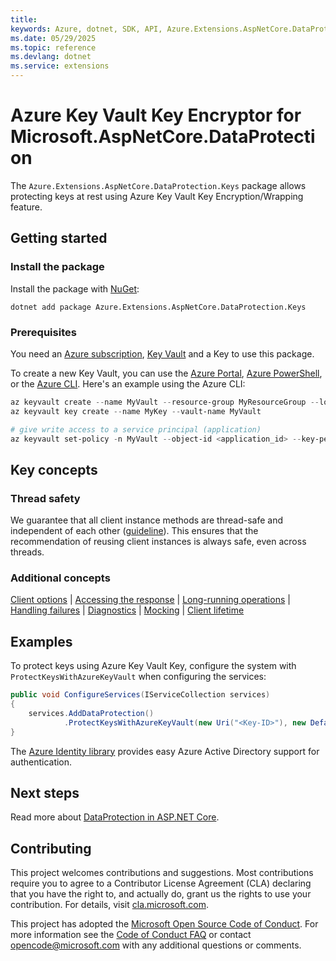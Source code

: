 ```yaml
---
title: 
keywords: Azure, dotnet, SDK, API, Azure.Extensions.AspNetCore.DataProtection.Keys, extensions
ms.date: 05/29/2025
ms.topic: reference
ms.devlang: dotnet
ms.service: extensions
---
```

# Azure Key Vault Key Encryptor for Microsoft.AspNetCore.DataProtection

The `Azure.Extensions.AspNetCore.DataProtection.Keys` package allows protecting keys at rest using Azure Key Vault Key Encryption/Wrapping feature.

## Getting started

### Install the package

Install the package with [NuGet][nuget]:

```dotnetcli
dotnet add package Azure.Extensions.AspNetCore.DataProtection.Keys
```

### Prerequisites

You need an [Azure subscription][azure_sub],
[Key Vault][keyvault_doc] and a Key to use this package.

To create a new Key Vault, you can use the [Azure Portal][keyvault_create_portal],
[Azure PowerShell][keyvault_create_ps], or the [Azure CLI][keyvault_create_cli].
Here's an example using the Azure CLI:

```Powershell
az keyvault create --name MyVault --resource-group MyResourceGroup --location westus
az keyvault key create --name MyKey --vault-name MyVault

# give write access to a service principal (application)
az keyvault set-policy -n MyVault --object-id <application_id> --key-permissions get unwrapKey wrapKey
```

## Key concepts

### Thread safety
We guarantee that all client instance methods are thread-safe and independent of each other ([guideline](https://azure.github.io/azure-sdk/dotnet_introduction.html#dotnet-service-methods-thread-safety)). This ensures that the recommendation of reusing client instances is always safe, even across threads.

### Additional concepts
<!-- CLIENT COMMON BAR -->
[Client options](https://github.com/Azure/azure-sdk-for-net/blob/main/sdk/core/Azure.Core/README.md#configuring-service-clients-using-clientoptions) |
[Accessing the response](https://github.com/Azure/azure-sdk-for-net/blob/main/sdk/core/Azure.Core/README.md#accessing-http-response-details-using-responset) |
[Long-running operations](https://github.com/Azure/azure-sdk-for-net/blob/main/sdk/core/Azure.Core/README.md#consuming-long-running-operations-using-operationt) |
[Handling failures](https://github.com/Azure/azure-sdk-for-net/blob/main/sdk/core/Azure.Core/README.md#reporting-errors-requestfailedexception) |
[Diagnostics](https://github.com/Azure/azure-sdk-for-net/blob/main/sdk/core/Azure.Core/samples/Diagnostics.md) |
[Mocking](https://learn.microsoft.com/dotnet/azure/sdk/unit-testing-mocking) |
[Client lifetime](https://devblogs.microsoft.com/azure-sdk/lifetime-management-and-thread-safety-guarantees-of-azure-sdk-net-clients/)
<!-- CLIENT COMMON BAR -->

## Examples

To protect keys using Azure Key Vault Key, configure the system with `ProtectKeysWithAzureKeyVault` when configuring the services:

```C# Snippet:ProtectKeysWithAzureKeyVault
public void ConfigureServices(IServiceCollection services)
{
    services.AddDataProtection()
            .ProtectKeysWithAzureKeyVault(new Uri("<Key-ID>"), new DefaultAzureCredential());
}
```

The [Azure Identity library][identity] provides easy Azure Active Directory support for authentication.

## Next steps

Read more about [DataProtection in ASP.NET Core][aspnetcore_dataprotection_doc].

## Contributing

This project welcomes contributions and suggestions.  Most contributions require
you to agree to a Contributor License Agreement (CLA) declaring that you have
the right to, and actually do, grant us the rights to use your contribution. For
details, visit [cla.microsoft.com][cla].

This project has adopted the [Microsoft Open Source Code of Conduct][coc].
For more information see the [Code of Conduct FAQ][coc_faq]
or contact [opencode@microsoft.com][coc_contact] with any
additional questions or comments.

<!-- LINKS -->
[source]: https://github.com/Azure/azure-sdk-for-net/tree/main/sdk/extensions/Azure.Extensions.AspNetCore.DataProtection.Keys/src
[package]: https://www.nuget.org/packages/Azure.Extensions.AspNetCore.DataProtection.Keys/
[docs]: https://learn.microsoft.com/dotnet/api/Azure.Extensions.AspNetCore.DataProtection.Keys
[nuget]: https://www.nuget.org/packages/Azure.Extensions.AspNetCore.DataProtection.Keys
[keyvault_doc]: https://learn.microsoft.com/azure/key-vault/general/overview
[keyvault_create_cli]: https://learn.microsoft.com/azure/key-vault/quick-create-cli#create-a-key-vault
[keyvault_create_portal]: https://learn.microsoft.com/azure/key-vault/quick-create-portal#create-a-vault
[keyvault_create_ps]: https://learn.microsoft.com/azure/key-vault/quick-create-powershell#create-a-key-vault
[azure_cli]: https://learn.microsoft.com/cli/azure
[azure_sub]: https://azure.microsoft.com/free/dotnet/
[identity]: https://github.com/Azure/azure-sdk-for-net/tree/main/sdk/identity/Azure.Identity/README.md
[aspnetcore_dataprotection_doc]: https://learn.microsoft.com/aspnet/core/security/data-protection/introduction?view=aspnetcore-3.1
[RequestFailedException]: https://github.com/Azure/azure-sdk-for-net/tree/main/sdk/core/Azure.Core/src/RequestFailedException.cs
[error_codes]: https://learn.microsoft.com/rest/api/storageservices/blob-service-error-codes
[samples]: samples/
[storage_contrib]: ../CONTRIBUTING.md
[cla]: https://cla.microsoft.com
[coc]: https://opensource.microsoft.com/codeofconduct/
[coc_faq]: https://opensource.microsoft.com/codeofconduct/faq/
[coc_contact]: mailto:opencode@microsoft.com

